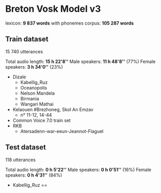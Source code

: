 # Breton Vosk Model v3

lexicon: **9 837 words** with phonemes
corpus: **105 287 words**

## Train dataset

15 740 utterances

Total audio length:	**15 h 22'8''**
Male speakers: **11 h 48'8''** (77%)
Female speakers: **3 h 34'0''** (23%)

  * Dizale
    * Kabellig_Ruz
    * Oceanopolis
    * Nelson Mandela
    * Birmania
    * Wangari Mathai
  * Kelaouen #Brezhoneg, Skol An Emzav
    * n° 11-12, 14-44
  * Common Voice 7.0 train set
  * RKB
    * Atersadenn-war-eeun-Jeannot-Flaguel



## Test dataset

118 utterances

Total audio length:	**0 h 5'22''**
Male speakers: **0 h 0'51''** (16%)
Female speakers: **0 h 4'31''** (84%)


 * Kabellig_Ruz ==

